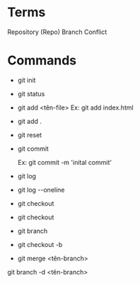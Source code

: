 # Terms
Repository (Repo)
Branch
Conflict

# Commands
<!-- Cài Đặt git vào dự án -->
- git init 

<!-- Xem tình trạng dự án  (tất cả các file hay folder) -->
- git status


<!-- Chuẩn bị lưu tại thời điểm hiện tại của dự án -->
- git add <tên-file>
   Ex: git add index.html
<!-- Tất cả các file -->
- git add . 

<!-- Hủy các chuẩn bị của git add -->
- git reset

<!-- Chính thức lưu -->

- git commit

   Ex: git commit -m 'inital commit' 
   <!-- Commit đầu tiên -->

<!-- Xem các thời điểm commit -->

- git log

- git log --oneline <!--gọn hơn-->

<!-- Back to any commit -->
<!-- Dùng quay lại cá thời điểm nào đó -->
<!-- B1: copy id commit from "git log" -->
- git checkout <id-commit> 
- git checkout <branch-name>

- git branch

<!-- Create New Branch -->
- git checkout -b <branch-name>

<!-- Merge -->

- git merge <tên-branch>

<!-- Xóa branch -->

git branch -d <tên-branch>
